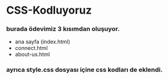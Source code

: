 # CSS-Kodluyoruz
 ### burada ödevimiz 3 kısımdan oluşuyor.
 - ana sayfa (index.html) 
 - connect.html 
 - about-us.html
 ### ayrıca style.css dosyası içine css kodları de eklendi.
 
